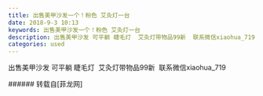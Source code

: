 ```yaml
---
title: 出售美甲沙发一个！粉色 艾灸灯一台
date: 2018-9-3 10:13
keywords: 出售美甲沙发一个！粉色 艾灸灯一台
description: 出售美甲沙发 可平躺 睫毛灯  艾灸灯带物品99新  联系微信xiaohua_719
categories: used
---
```

<td class="t_f" id="postmessage_1718146">

出售美甲沙发 可平躺 睫毛灯  艾灸灯带物品99新  联系微信xiaohua_719<br/>
</td>
###### 转载自[菲龙网]